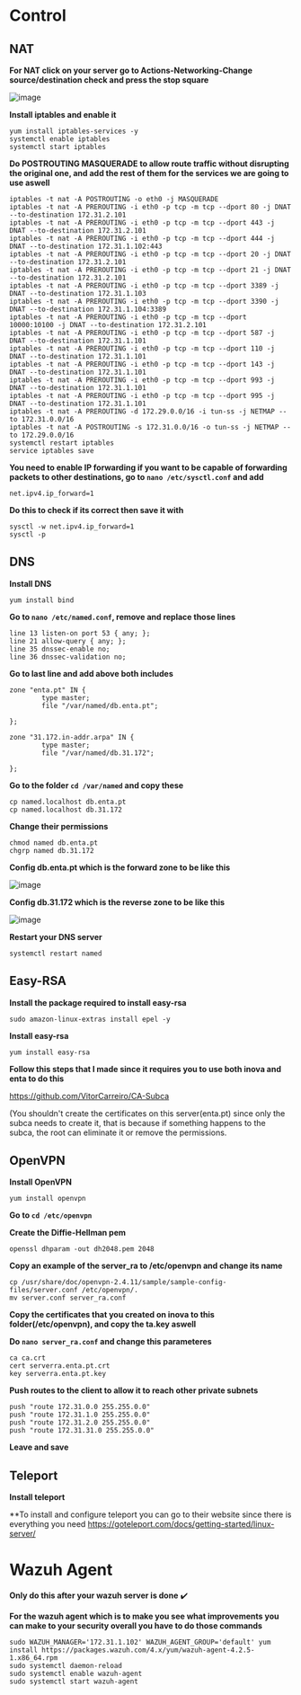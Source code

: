 # Control

## NAT

**For NAT click on your server go to Actions-Networking-Change source/destination check and press the stop square**

![image](https://user-images.githubusercontent.com/98783977/154124253-1191befb-b8b7-4f15-aca2-73b0adf851ad.png)

**Install iptables and enable it**
```
yum install iptables-services -y
systemctl enable iptables
systemctl start iptables
```
**Do POSTROUTING MASQUERADE to allow route traffic without disrupting the original one, and add the rest of them for the services we are going to use aswell**
```
iptables -t nat -A POSTROUTING -o eth0 -j MASQUERADE
iptables -t nat -A PREROUTING -i eth0 -p tcp -m tcp --dport 80 -j DNAT --to-destination 172.31.2.101
iptables -t nat -A PREROUTING -i eth0 -p tcp -m tcp --dport 443 -j DNAT --to-destination 172.31.2.101
iptables -t nat -A PREROUTING -i eth0 -p tcp -m tcp --dport 444 -j DNAT --to-destination 172.31.1.102:443
iptables -t nat -A PREROUTING -i eth0 -p tcp -m tcp --dport 20 -j DNAT --to-destination 172.31.2.101
iptables -t nat -A PREROUTING -i eth0 -p tcp -m tcp --dport 21 -j DNAT --to-destination 172.31.2.101
iptables -t nat -A PREROUTING -i eth0 -p tcp -m tcp --dport 3389 -j DNAT --to-destination 172.31.1.103
iptables -t nat -A PREROUTING -i eth0 -p tcp -m tcp --dport 3390 -j DNAT --to-destination 172.31.1.104:3389
iptables -t nat -A PREROUTING -i eth0 -p tcp -m tcp --dport 10000:10100 -j DNAT --to-destination 172.31.2.101
iptables -t nat -A PREROUTING -i eth0 -p tcp -m tcp --dport 587 -j DNAT --to-destination 172.31.1.101
iptables -t nat -A PREROUTING -i eth0 -p tcp -m tcp --dport 110 -j DNAT --to-destination 172.31.1.101
iptables -t nat -A PREROUTING -i eth0 -p tcp -m tcp --dport 143 -j DNAT --to-destination 172.31.1.101
iptables -t nat -A PREROUTING -i eth0 -p tcp -m tcp --dport 993 -j DNAT --to-destination 172.31.1.101
iptables -t nat -A PREROUTING -i eth0 -p tcp -m tcp --dport 995 -j DNAT --to-destination 172.31.1.101
iptables -t nat -A PREROUTING -d 172.29.0.0/16 -i tun-ss -j NETMAP --to 172.31.0.0/16
iptables -t nat -A POSTROUTING -s 172.31.0.0/16 -o tun-ss -j NETMAP --to 172.29.0.0/16
systemctl restart iptables
service iptables save
```
**You need to enable IP forwarding if you want to be capable of forwarding packets to other destinations, go to `nano /etc/sysctl.conf` and add**

`net.ipv4.ip_forward=1`

**Do this to check if its correct then save it with**
```
sysctl -w net.ipv4.ip_forward=1
sysctl -p
```
## DNS

**Install DNS**

`yum install bind`

**Go to `nano /etc/named.conf`, remove and replace those lines**
```
line 13 listen-on port 53 { any; };
line 21 allow-query { any; };
line 35 dnssec-enable no;
line 36 dnssec-validation no;
```
**Go to last line and add above both includes**
```
zone "enta.pt" IN {
        type master;
        file "/var/named/db.enta.pt";

};

zone "31.172.in-addr.arpa" IN {
        type master;
        file "/var/named/db.31.172";

};
```
**Go to the folder `cd /var/named` and copy these**
```
cp named.localhost db.enta.pt
cp named.localhost db.31.172
```
**Change their permissions**
```
chmod named db.enta.pt
chgrp named db.31.172
```
**Config db.enta.pt which is the forward zone to be like this**

![image](https://user-images.githubusercontent.com/98783977/154126788-f8d372fc-2ae9-4f56-b03c-e50fc2057af9.png)

**Config db.31.172 which is the reverse zone to be like this**

![image](https://user-images.githubusercontent.com/98783977/154126961-68e9920a-9dc3-4562-8126-fa1f08d8faa1.png)

**Restart your DNS server**

`systemctl restart named`

## Easy-RSA

**Install the package required to install easy-rsa**

`sudo amazon-linux-extras install epel -y`

**Install easy-rsa**

`yum install easy-rsa`

**Follow this steps that I made since it requires you to use both inova and enta to do this**

https://github.com/VitorCarreiro/CA-Subca

(You shouldn't create the certificates on this server(enta.pt) since only the subca needs to create it, that is because if something happens to the subca, the root can eliminate it or remove the permissions.

## OpenVPN

**Install OpenVPN**

`yum install openvpn`

**Go to `cd /etc/openvpn`**

**Create the Diffie-Hellman pem**

`openssl dhparam -out dh2048.pem 2048`

**Copy an example of the server_ra to /etc/openvpn and change its name**
```
cp /usr/share/doc/openvpn-2.4.11/sample/sample-config-files/server.conf /etc/openvpn/.
mv server.conf server_ra.conf
```
**Copy the certificates that you created on inova to this folder(/etc/openvpn), and copy the ta.key aswell**

**Do `nano server_ra.conf` and change this parameteres**
```
ca ca.crt
cert serverra.enta.pt.crt
key serverra.enta.pt.key
```
**Push routes to the client to allow it to reach other private subnets**
```
push "route 172.31.0.0 255.255.0.0"
push "route 172.31.1.0 255.255.0.0"
push "route 172.31.2.0 255.255.0.0"
push "route 172.31.31.0 255.255.0.0"
```
**Leave and save**

## Teleport

**Install teleport**

**To install and configure teleport you can go to their website since there is everything you need https://goteleport.com/docs/getting-started/linux-server/ 

# Wazuh Agent

**Only do this after your wazuh server is done** ✔️

**For the wazuh agent which is to make you see what improvements you can make to your security overall you have to do those commands**
```
sudo WAZUH_MANAGER='172.31.1.102' WAZUH_AGENT_GROUP='default' yum install https://packages.wazuh.com/4.x/yum/wazuh-agent-4.2.5-1.x86_64.rpm
sudo systemctl daemon-reload
sudo systemctl enable wazuh-agent
sudo systemctl start wazuh-agent
```














